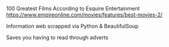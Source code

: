 100 Greatest Films According to Esquire Entertainment 
https://www.empireonline.com/movies/features/best-movies-2/

Information web scrapped via Python & BeautifulSoup 

Saves you having to read through adverts 
